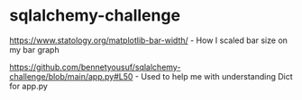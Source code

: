 # sqlalchemy-challenge

https://www.statology.org/matplotlib-bar-width/ - How I scaled bar size on my bar graph

https://github.com/bennetyousuf/sqlalchemy-challenge/blob/main/app.py#L50 - Used to help me with understanding Dict for app.py

